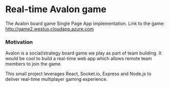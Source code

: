 # Real-time Avalon game
The Avalon board game Single Page App implementation.
Link to the game: http://game2.westus.cloudapp.azure.com

### Motivation
Avalon is a social/strategy board game we play as part of team building.
It would be cool to build a real-time web app which allows remote team members to join the game.

This small project leverages React, Socket.io, Express and Node.js to deliver real-time multiplayer gaming experience.
